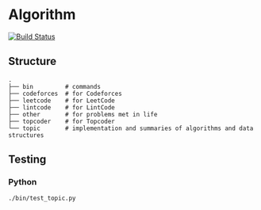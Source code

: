 Algorithm
======

[![Build Status](https://travis-ci.org/jaychsu/algorithm.svg?branch=master)](https://travis-ci.org/jaychsu/algorithm)

## Structure

```
.
├── bin         # commands
├── codeforces  # for Codeforces
├── leetcode    # for LeetCode
├── lintcode    # for LintCode
├── other       # for problems met in life
├── topcoder    # for Topcoder
└── topic       # implementation and summaries of algorithms and data structures
```

## Testing

### Python

```
./bin/test_topic.py
```
